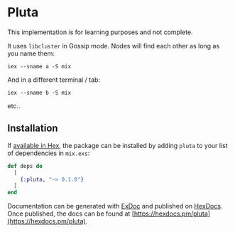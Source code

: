 # Pluta

This implementation is for learning purposes and not complete.

It uses `libcluster` in Gossip mode. Nodes will find each other as long as you name them:

```
iex --sname a -S mix
```

And in a different terminal / tab:

```
iex --sname b -S mix
```

etc..


## Installation

If [available in Hex](https://hex.pm/docs/publish), the package can be installed
by adding `pluta` to your list of dependencies in `mix.exs`:

```elixir
def deps do
  [
    {:pluta, "~> 0.1.0"}
  ]
end
```

Documentation can be generated with [ExDoc](https://github.com/elixir-lang/ex_doc)
and published on [HexDocs](https://hexdocs.pm). Once published, the docs can
be found at [https://hexdocs.pm/pluta](https://hexdocs.pm/pluta).


